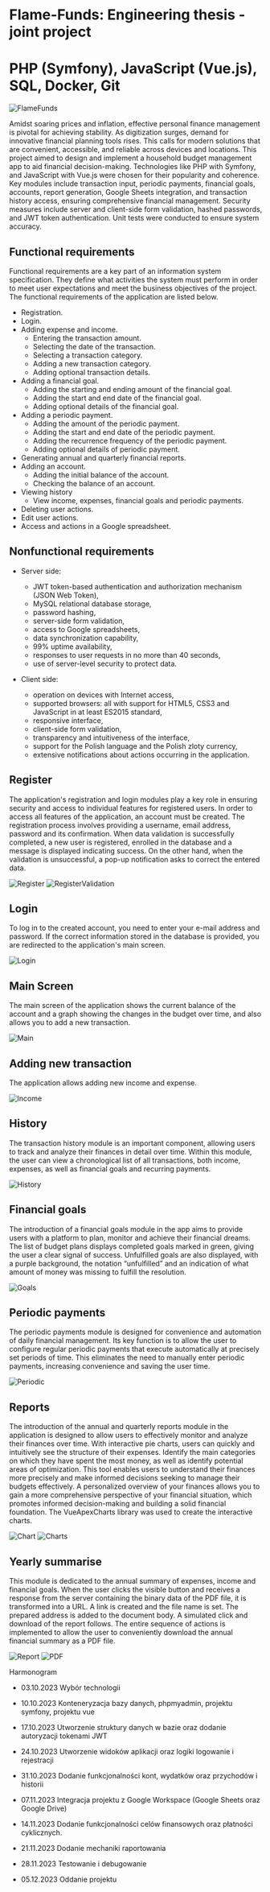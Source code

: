 # Flame-Funds: Engineering thesis - joint project
# PHP (Symfony), JavaScript (Vue.js), SQL, Docker, Git

![FlameFunds](images/flamefunds.png)

Amidst soaring prices and inflation, effective personal finance management is pivotal for achieving stability. As digitization surges, demand for innovative financial planning tools rises. This calls for modern solutions that are convenient, accessible, and reliable across devices and locations. 
This project aimed to design and implement a household budget management app to aid financial decision-making. Technologies like PHP with Symfony, and JavaScript with Vue.js were chosen for their popularity and coherence.
Key modules include transaction input, periodic payments, financial goals, accounts, report generation, Google Sheets integration, and transaction history access, ensuring comprehensive financial management.
Security measures include server and client-side form validation, hashed passwords, and JWT token authentication. Unit tests were conducted to ensure system accuracy.


## Functional requirements

Functional requirements are a key part of an information system specification. They define what activities the system must perform in order to meet user expectations and meet the business objectives of the project.  The functional requirements of the application are listed below.

- Registration.
- Login.
- Adding expense and income.
  - Entering the transaction amount.
  - Selecting the date of the transaction.
  - Selecting a transaction category.
  - Adding a new transaction category.
  - Adding optional transaction details.
- Adding a financial goal.
  - Adding the starting and ending amount of the financial goal.
  - Adding the start and end date of the financial goal.
  - Adding optional details of the financial goal.
- Adding a periodic payment.
  - Adding the amount of the periodic payment.
  - Adding the start and end date of the periodic payment.
  - Adding the recurrence frequency of the periodic payment.
  - Adding optional details of periodic payment.
- Generating annual and quarterly financial reports.
- Adding an account.
  - Adding the initial balance of the account.
  - Checking the balance of an account.
- Viewing history
  - View income, expenses, financial goals and periodic payments.
- Deleting user actions.
- Edit user actions.
- Access and actions in a Google spreadsheet.

## Nonfunctional requirements

- Server side:
  - JWT token-based authentication and authorization mechanism (JSON Web Token),
  - MySQL relational database storage,
  - password hashing,
  - server-side form validation, 
  - access to Google spreadsheets,
  - data synchronization capability,
  - 99% uptime availability,
  - responses to user requests in no more than 40 seconds,
  - use of server-level security to protect data.


- Client side:
  - operation on devices with Internet access,
  - supported browsers: all with support for HTML5, CSS3 and JavaScript in at least ES2015 standard,
  - responsive interface,
  - client-side form validation,
  - transparency and intuitiveness of the interface,
  - support for the Polish language and the Polish zloty currency,
  - extensive notifications about actions occurring in the application.


## Register

The application's registration and login modules play a key role in ensuring security and access to individual features for registered users. In order to access all features of the application, an account must be created. The registration process involves providing a username, email address, password and its confirmation. When data validation is successfully completed, a new user is registered, enrolled in the database and a message is displayed indicating success. On the other hand, when the validation is unsuccessful, a pop-up notification asks to correct the entered data.

![Register](images/register.png)
![RegisterValidation](images/registervalidation.png)



## Login

To log in to the created account, you need to enter your e-mail address and password. If the correct information stored in the database is provided, you are redirected to the application's main screen.

![Login](images/login.png)

## Main Screen

The main screen of the application shows the current balance of the account and a graph showing the changes in the budget over time, and also allows you to add a new transaction.

![Main](images/mainscreen2.png)

## Adding new transaction

The application allows adding new income and expense.

![Income](images/income.png)

## History

The transaction history module is an important component, allowing users to track and analyze their finances in detail over time. Within this module, the user can view a chronological list of all transactions, both income, expenses, as well as financial goals and recurring payments.

![History](images/history.png)

## Financial goals

The introduction of a financial goals module in the app aims to provide users with a platform to plan, monitor and achieve their financial dreams. The list of budget plans displays completed goals marked in green, giving the user a clear signal of success. Unfulfilled goals are also displayed, with a purple background, the notation “unfulfilled” and an indication of what amount of money was missing to fulfill the resolution.

![Goals](images/goals.png)

## Periodic payments

The periodic payments module is designed for convenience and automation of daily financial management. Its key function is to allow the user to configure regular periodic payments that execute automatically at precisely set periods of time. This eliminates the need to manually enter periodic payments, increasing convenience and saving the user time.

![Periodic](images/periodic.png)

## Reports

The introduction of the annual and quarterly reports module in the application is designed to allow users to effectively monitor and analyze their finances over time. With interactive pie charts, users can quickly and intuitively see the structure of their expenses. Identify the main categories on which they have spent the most money, as well as identify potential areas of optimization. This tool enables users to understand their finances more precisely and make informed decisions seeking to manage their budgets effectively. A personalized overview of your finances allows you to gain a more comprehensive perspective of your financial situation, which promotes informed decision-making and building a solid financial foundation. The VueApexCharts library was used to create the interactive charts.

![Chart](images/chart.png)
![Charts](images/charts.png)

## Yearly summarise

This module is dedicated to the annual summary of expenses, income and financial goals. When the user clicks the visible button and receives a response from the server containing the binary data of the PDF file, it is transformed into a URL. A link is created and the file name is set. The prepared address is added to the document body. A simulated click and download of the report follows. The entire sequence of actions is implemented to allow the user to conveniently download the annual financial summary as a PDF file. 

![Report](images/report.png)
![PDF](images/pdf.png)


Harmonogram	

- 03.10.2023	 Wybór technologii

- 10.10.2023	 Konteneryzacja bazy danych, phpmyadmin, projektu symfony, projektu vue

- 17.10.2023	 Utworzenie struktury danych w bazie oraz dodanie autoryzacji tokenami JWT

- 24.10.2023	 Utworzenie widoków aplikacji oraz logiki logowanie i rejestracji

- 31.10.2023	 Dodanie funkcjonalności kont, wydatków oraz przychodów i historii

- 07.11.2023   Integracja projektu z Google Workspace (Google Sheets oraz Google Drive)

- 14.11.2023	 Dodanie funkcjonalności celów finansowych oraz płatności cyklicznych.

- 21.11.2023	 Dodanie mechaniki raportowania

- 28.11.2023	 Testowanie i debugowanie

- 05.12.2023	 Oddanie projektu

